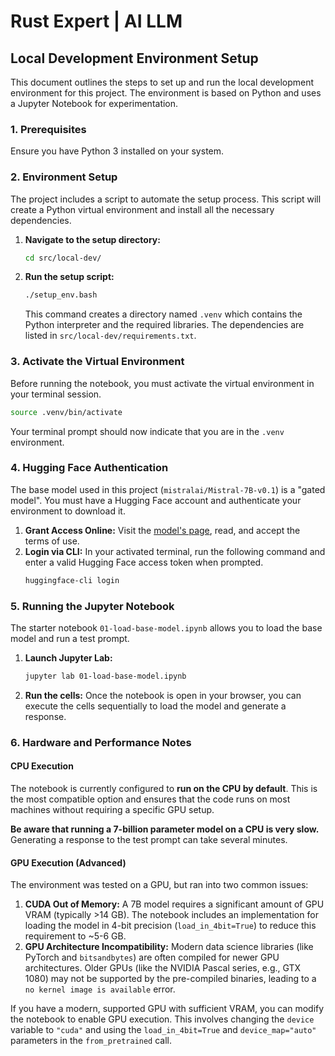 # Rust Expert | AI LLM

## Local Development Environment Setup

This document outlines the steps to set up and run the local development environment for this project. The environment is based on Python and uses a Jupyter Notebook for experimentation.

### 1. Prerequisites

Ensure you have Python 3 installed on your system.

### 2. Environment Setup

The project includes a script to automate the setup process. This script will create a Python virtual environment and install all the necessary dependencies.

1.  **Navigate to the setup directory:**
    ```bash
    cd src/local-dev/
    ```

2.  **Run the setup script:**
    ```bash
    ./setup_env.bash
    ```
    This command creates a directory named `.venv` which contains the Python interpreter and the required libraries. The dependencies are listed in `src/local-dev/requirements.txt`.

### 3. Activate the Virtual Environment

Before running the notebook, you must activate the virtual environment in your terminal session.

```bash
source .venv/bin/activate
```
Your terminal prompt should now indicate that you are in the `.venv` environment.

### 4. Hugging Face Authentication

The base model used in this project (`mistralai/Mistral-7B-v0.1`) is a "gated model". You must have a Hugging Face account and authenticate your environment to download it.

1.  **Grant Access Online:** Visit the [model's page](https://huggingface.co/mistralai/Mistral-7B-v0.1), read, and accept the terms of use.
2.  **Login via CLI:** In your activated terminal, run the following command and enter a valid Hugging Face access token when prompted.
    ```bash
    huggingface-cli login
    ```

### 5. Running the Jupyter Notebook

The starter notebook `01-load-base-model.ipynb` allows you to load the base model and run a test prompt.

1.  **Launch Jupyter Lab:**
    ```bash
    jupyter lab 01-load-base-model.ipynb
    ```
2.  **Run the cells:** Once the notebook is open in your browser, you can execute the cells sequentially to load the model and generate a response.

### 6. Hardware and Performance Notes

#### CPU Execution

The notebook is currently configured to **run on the CPU by default**. This is the most compatible option and ensures that the code runs on most machines without requiring a specific GPU setup.

**Be aware that running a 7-billion parameter model on a CPU is very slow.** Generating a response to the test prompt can take several minutes.

#### GPU Execution (Advanced)

The environment was tested on a GPU, but ran into two common issues:

1.  **CUDA Out of Memory:** A 7B model requires a significant amount of GPU VRAM (typically >14 GB). The notebook includes an implementation for loading the model in 4-bit precision (`load_in_4bit=True`) to reduce this requirement to ~5-6 GB.
2.  **GPU Architecture Incompatibility:** Modern data science libraries (like PyTorch and `bitsandbytes`) are often compiled for newer GPU architectures. Older GPUs (like the NVIDIA Pascal series, e.g., GTX 1080) may not be supported by the pre-compiled binaries, leading to a `no kernel image is available` error.

If you have a modern, supported GPU with sufficient VRAM, you can modify the notebook to enable GPU execution. This involves changing the `device` variable to `"cuda"` and using the `load_in_4bit=True` and `device_map="auto"` parameters in the `from_pretrained` call.